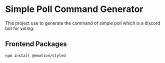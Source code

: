 # Simple Poll Command Generator

This project use to generate the command of simple poll which is a discord bot for voting.

## Frontend Packages

```
npm install @emotion/styled
```